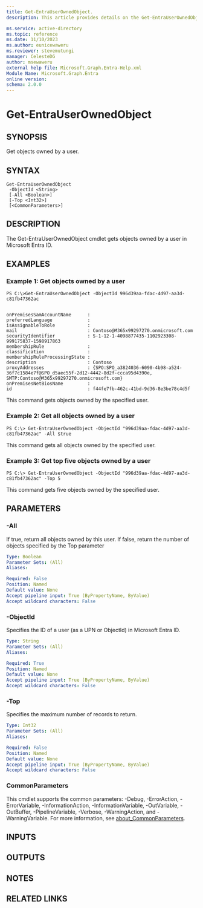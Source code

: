 ```yaml
---
title: Get-EntraUserOwnedObject.
description: This article provides details on the Get-EntraUserOwnedObject command.

ms.service: active-directory
ms.topic: reference
ms.date: 11/10/2023
ms.author: eunicewaweru
ms.reviewer: stevemutungi
manager: CelesteDG
author: msewaweru
external help file: Microsoft.Graph.Entra-Help.xml
Module Name: Microsoft.Graph.Entra
online version:
schema: 2.0.0
---
```


# Get-EntraUserOwnedObject

## SYNOPSIS
Get objects owned by a user.

## SYNTAX

```
Get-EntraUserOwnedObject 
 -ObjectId <String> 
 [-All <Boolean>] 
 [-Top <Int32>] 
 [<CommonParameters>]
```

## DESCRIPTION
The Get-EntraUserOwnedObject cmdlet gets objects owned by a user in Microsoft Entra ID.

## EXAMPLES

### Example 1: Get objects owned by a user
```
PS C:\>Get-EntraUserOwnedObject -ObjectId 996d39aa-fdac-4d97-aa3d-c81fb47362ac


onPremisesSamAccountName      :
preferredLanguage             :
isAssignableToRole            :
mail                          : Contoso@M365x99297270.onmicrosoft.com
securityIdentifier            : S-1-12-1-4098877435-1102923308-999175837-1598917863
membershipRule                :
classification                :
membershipRuleProcessingState :
description                   : Contoso
proxyAddresses                : {SPO:SPO_a3824036-6090-4b98-a524-36f7c1584e7f@SPO_d5aec55f-2d12-4442-8d2f-ccca95d4390e, SMTP:Contoso@M365x99297270.onmicrosoft.com}
onPremisesNetBiosName         :
id                            : f44fe7fb-462c-41bd-9d36-8e3be78c4d5f
```

This command gets objects owned by the specified user.

### Example 2: Get all objects owned by a user
```
PS C:\> Get-EntraUserOwnedObject -ObjectId "996d39aa-fdac-4d97-aa3d-c81fb47362ac" -All $true
```

This command gets all objects owned by the specified user.

### Example 3: Get top five objects owned by a user
```
PS C:\> Get-EntraUserOwnedObject -ObjectId "996d39aa-fdac-4d97-aa3d-c81fb47362ac" -Top 5
```

This command gets five objects owned by the specified user.

## PARAMETERS

### -All
If true, return all objects owned by this user.
If false, return the number of objects specified by the Top parameter

```yaml
Type: Boolean
Parameter Sets: (All)
Aliases:

Required: False
Position: Named
Default value: None
Accept pipeline input: True (ByPropertyName, ByValue)
Accept wildcard characters: False
```

### -ObjectId
Specifies the ID of a user (as a UPN or ObjectId) in Microsoft Entra ID.

```yaml
Type: String
Parameter Sets: (All)
Aliases:

Required: True
Position: Named
Default value: None
Accept pipeline input: True (ByPropertyName, ByValue)
Accept wildcard characters: False
```

### -Top
Specifies the maximum number of records to return.

```yaml
Type: Int32
Parameter Sets: (All)
Aliases:

Required: False
Position: Named
Default value: None
Accept pipeline input: True (ByPropertyName, ByValue)
Accept wildcard characters: False
```

### CommonParameters
This cmdlet supports the common parameters: -Debug, -ErrorAction, -ErrorVariable, -InformationAction, -InformationVariable, -OutVariable, -OutBuffer, -PipelineVariable, -Verbose, -WarningAction, and -WarningVariable. For more information, see [about_CommonParameters](http://go.microsoft.com/fwlink/?LinkID=113216).

## INPUTS

## OUTPUTS

## NOTES

## RELATED LINKS
